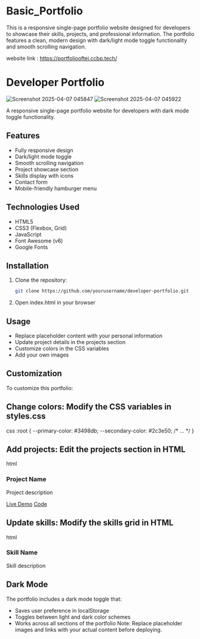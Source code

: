 # Basic_Portfolio
This is a responsive single-page portfolio website designed for developers to showcase their skills, projects, and professional information. The portfolio features a clean, modern design with dark/light mode toggle functionality and smooth scrolling navigation.

website link : https://portfoliooftej.ccbp.tech/

# Developer Portfolio

![Screenshot 2025-04-07 045847](https://github.com/user-attachments/assets/2a01566a-fe0b-4a27-8428-35f907d4d1a3)
![Screenshot 2025-04-07 045922](https://github.com/user-attachments/assets/c727c4bf-8bd1-4c5c-b725-e0d77f33a968)


A responsive single-page portfolio website for developers with dark mode toggle functionality.

## Features

- Fully responsive design
- Dark/light mode toggle
- Smooth scrolling navigation
- Project showcase section
- Skills display with icons
- Contact form
- Mobile-friendly hamburger menu

## Technologies Used

- HTML5
- CSS3 (Flexbox, Grid)
- JavaScript
- Font Awesome (v6)
- Google Fonts

## Installation

1. Clone the repository:
   ```bash
   git clone https://github.com/yourusername/developer-portfolio.git
2. Open index.html in your browser

## Usage
* Replace placeholder content with your personal information
* Update project details in the projects section
* Customize colors in the CSS variables
* Add your own images
## Customization
To customize this portfolio:

## Change colors: Modify the CSS variables in styles.css

css
:root {
  --primary-color: #3498db;
  --secondary-color: #2c3e50;
  /* ... */
}
## Add projects: Edit the projects section in HTML
html
<div class="project-card">
  <i class="fas fa-project-icon"></i>
  <div class="project-info">
    <h3>Project Name</h3>
    <p>Project description</p>
    <div class="project-links">
      <a href="#" class="btn-small">Live Demo</a>
      <a href="#" class="btn-small">Code</a>
    </div>
  </div>
</div>

 
## Update skills: Modify the skills grid in HTML

html
<div class="skill-card">
  <i class="fab fa-skill-icon"></i>
  <h3>Skill Name</h3>
  <p>Skill description</p>
</div>


## Dark Mode
The portfolio includes a dark mode toggle that:
* Saves user preference in localStorage
* Toggles between light and dark color schemes
* Works across all sections of the portfolio
Note: Replace placeholder images and links with your actual content before deploying.



